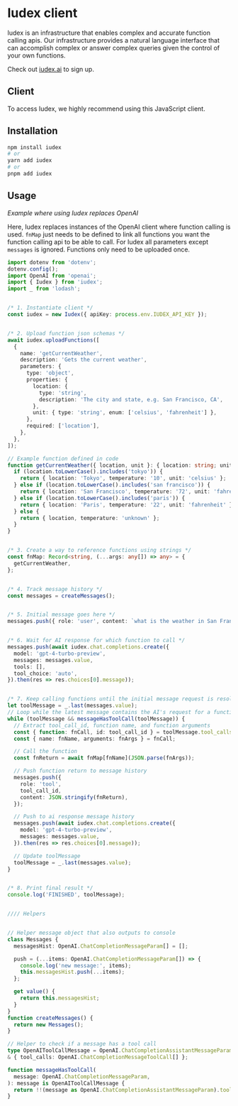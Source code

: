 # Iudex client

Iudex is an infrastructure that enables complex and accurate function calling apis. Our infrastructure provides a
natural language interface that can accomplish complex or answer complex queries given the control of your own functions.

Check out [iudex.ai](https://iudex.ai) to sign up.

## Client

To access Iudex, we highly recommend using this JavaScript client.

## Installation
```bash
npm install iudex
# or
yarn add iudex
# or
pnpm add iudex
```

## Usage

*Example where using Iudex replaces OpenAI*

Here, Iudex replaces instances of the OpenAI client where function calling is used.
`fnMap` just needs to be defined to link all functions you want the function calling
api to be able to call. For Iudex all parameters except `messages` is ignored.
Functions only need to be uploaded once.

```typescript
import dotenv from 'dotenv';
dotenv.config();
import OpenAI from 'openai';
import { Iudex } from 'iudex';
import _ from 'lodash';


/* 1. Instantiate client */
const iudex = new Iudex({ apiKey: process.env.IUDEX_API_KEY });


/* 2. Upload function json schemas */
await iudex.uploadFunctions([
  {
    name: 'getCurrentWeather',
    description: 'Gets the current weather',
    parameters: {
      type: 'object',
      properties: {
        location: {
          type: 'string',
          description: 'The city and state, e.g. San Francisco, CA',
        },
        unit: { type: 'string', enum: ['celsius', 'fahrenheit'] },
      },
      required: ['location'],
    },
  },
]);

// Example function defined in code
function getCurrentWeather({ location, unit }: { location: string; unit: string }) {
  if (location.toLowerCase().includes('tokyo')) {
    return { location: 'Tokyo', temperature: '10', unit: 'celsius' };
  } else if (location.toLowerCase().includes('san francisco')) {
    return { location: 'San Francisco', temperature: '72', unit: 'fahrenheit' };
  } else if (location.toLowerCase().includes('paris')) {
    return { location: 'Paris', temperature: '22', unit: 'fahrenheit' };
  } else {
    return { location, temperature: 'unknown' };
  }
}


/* 3. Create a way to reference functions using strings */
const fnMap: Record<string, (...args: any[]) => any> = {
  getCurrentWeather,
};


/* 4. Track message history */
const messages = createMessages();


/* 5. Initial message goes here */
messages.push({ role: 'user', content: `what is the weather in San Francisco?` });


/* 6. Wait for AI response for which function to call */
messages.push(await iudex.chat.completions.create({
  model: 'gpt-4-turbo-preview',
  messages: messages.value,
  tools: [],
  tool_choice: 'auto',
}).then(res => res.choices[0].message));


/* 7. Keep calling functions until the initial message request is resolved */
let toolMessage = _.last(messages.value);
// Loop while the latest message contains the AI's request for a function to be called
while (toolMessage && messageHasToolCall(toolMessage)) {
  // Extract tool_call_id, function name, and function arguments
  const { function: fnCall, id: tool_call_id } = toolMessage.tool_calls[0];
  const { name: fnName, arguments: fnArgs } = fnCall;

  // Call the function
  const fnReturn = await fnMap[fnName](JSON.parse(fnArgs));

  // Push function return to message history
  messages.push({
    role: 'tool',
    tool_call_id,
    content: JSON.stringify(fnReturn),
  });

  // Push to ai response message history
  messages.push(await iudex.chat.completions.create({
    model: 'gpt-4-turbo-preview',
    messages: messages.value,
  }).then(res => res.choices[0].message));

  // Update toolMessage
  toolMessage = _.last(messages.value);
}


/* 8. Print final result */
console.log('FINISHED', toolMessage);


//// Helpers


// Helper message object that also outputs to console
class Messages {
  messagesHist: OpenAI.ChatCompletionMessageParam[] = [];

  push = (...items: OpenAI.ChatCompletionMessageParam[]) => {
    console.log('new message:', items);
    this.messagesHist.push(...items);
  };

  get value() {
    return this.messagesHist;
  }
}
function createMessages() {
  return new Messages();
}

// Helper to check if a message has a tool call
type OpenAIToolCallMessage = OpenAI.ChatCompletionAssistantMessageParam
& { tool_calls: OpenAI.ChatCompletionMessageToolCall[] };

function messageHasToolCall(
  message: OpenAI.ChatCompletionMessageParam,
): message is OpenAIToolCallMessage {
  return !!(message as OpenAI.ChatCompletionAssistantMessageParam).tool_calls;
}
```
